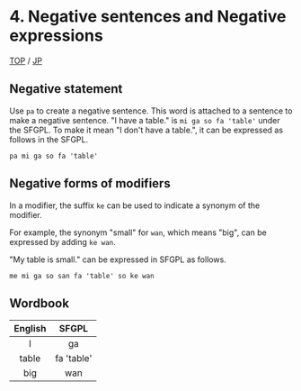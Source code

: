 # 4. Negative sentences and Negative expressions

[TOP](../../readme.md)
/
[JP](../jp/negativeSentence.md)

## Negative statement

Use ```pa``` to create a negative sentence.
This word is attached to a sentence to make a negative sentence.
"I have a table." is ```mi ga so fa 'table'``` under the SFGPL.
To make it mean "I don't have a table.", it can be expressed as follows in the SFGPL.

```SFGPL
pa mi ga so fa 'table'
```

## Negative forms of modifiers

In a modifier, the suffix ```ke``` can be used to indicate a synonym of the modifier.

For example, the synonym "small" for ```wan```, which means "big", can be expressed by adding ```ke wan```.

"My table is small." can be expressed in SFGPL as follows.

```SFGPL
me mi ga so san fa 'table' so ke wan
```

## Wordbook

|English|SFGPL|
|:-:|:-:|
|I|ga|
|table|fa 'table'|
|big|wan|
